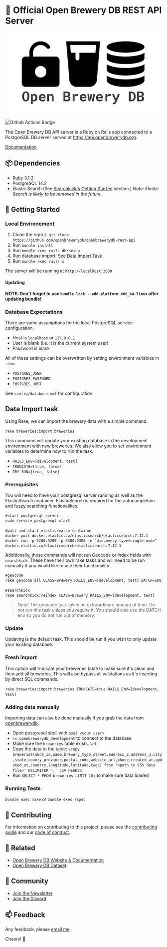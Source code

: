 # 🍻 Official Open Brewery DB REST API Server

![Open Brewery DB Logo](obdb-logo-md.jpg)

![Github Actions Badge](https://github.com/chrisjm/openbrewerydb-rails-api/workflows/Build%20&%20Test%20Suite/badge.svg)

The Open Brewery DB API server is a Ruby on Rails app connected to a PostgreSQL DB server served at https://api.openbrewerydb.org.

[Documentation](https://www.openbrewerydb.org/)

## 📦 Dependencies

- Ruby 3.1.2
- PostgreSQL 14.2
- Elastic Search (See [Searchkick's](https://github.com/ankane/searchkick) [Getting Started](https://github.com/ankane/searchkick#getting-started) section.) _Note: Elastic Search is likely to be removed in the future._

## 🚀 Getting Started

### Local Environement

1. Clone the repo `$ git clone https://github.com/openbrewerydb/openbrewerydb-rest-api`
2. Run `bundle install`
3. Run `bundle exec rails db:setup`
4. Run database import. See [Data Import Task](#Data-Import-task)
5. Run `bundle exec rails s`

The server will be running at `http://localhost:3000`

#### Updating

**NOTE: Don't forget to use `bundle lock --add-platform x86_64-linux` after updating bundle!**

### Database Expectations

There are some assumptions for the local PostgreSQL service configuration.

- Host is `localhost` or `127.0.0.1`
- User is blank (i.e. it is the current system user)
- Password is blank

All of these settings can be overwritten by setting environment variables in `.env`:

- `POSTGRES_USER`
- `POSTGRES_PASSWORD`
- `POSTGRES_HOST`

See `config/database.yml` for configuration.

## Data Import task

Using Rake, we can import the brewery data with a simple command.

`rake breweries:import:breweries`

This command will update your existing database in the development environment with new breweries. We also allow you to set environment variables to determine how to run the task.

- `RAILS_ENV=[development, test]`
- `TRUNCATE=[true, false]`
- `DRY_RUN=[true, false]`

### Prerequisites

You will need to have your postgresql server running as well as the ElasticSearch container. ElasticSearch is required for the autocompletion and fuzzy searching functionalities.

```shell
#start postgresql server
sudo service postgresql start

#pull and start elasticsearch container
docker pull docker.elastic.co/elasticsearch/elasticsearch:7.12.1
docker run -p 9200:9200 -p 9300:9300 -e "discovery.type=single-node" docker.elastic.co/elasticsearch/elasticsearch:7.12.1
```

Additionally, these commands will not run Geocode or index fields with `searchkick`. These have their own rake tasks and will need to be run manually if you would like to use their functionality.

```shell
#geocode
rake geocode:all CLASS=Brewery RAILS_ENV=[development, test] BATCH=100

#searchkick
rake searchkick:reindex CLASS=Brewery RAILS_ENV=[development, test]
```

> Note! The geocode task takes an extraordinary amount of time. Do not run this task unless you require it. You should also use the BATCH env so you do not run out of memory.

### Update

Updating is the default task. This should be run if you wish to only update your existing database.

### Fresh import

This option will truncate your breweries table to make sure it's clean and then add all breweries. This will also bypass all validations as it's inserting by direct SQL commands.

`rake breweries:import:breweries TRUNCATE=true RAILS_ENV=[development, test]`

### Adding data manually

Importing data can also be done manually if you grab the data from [openbrewerydb](https://github.com/openbrewerydb/openbrewerydb).

- Open postgresql shell with `psql <your user>`
- `\c openbrewerydb_development` to connect to the database
- Make sure the `breweries` table exists. `\dt`
- Copy the data to the table: `\copy breweries(obdb_id,name,brewery_type,street,address_2,address_3,city,state,county_province,postal_code,website_url,phone,created_at,updated_at,country,longitude,latitude,tags) from '<path to CSV data file>' DELIMITER ',' CSV HEADER`
- Run `SELECT * FROM breweries LIMIT 10;` to make sure data loaded

### Running Tests

`bundle exec rake` or `bundle exec rspec`

## 🤝 Contributing

For information on contributing to this project, please see the [contributing guide](CONTRIBUTING.md) and our [code of conduct](CODE_OF_CONDUCT.md).

## 🔗 Related

- [Open Brewery DB Website & Documentation](https://github.com/chrisjm/openbrewerydb-gatsby)
- [Open Brewery DB Dataset](https://github.com/openbrewerydb/openbrewerydb)

## 👾 Community

- [Join the Newsletter](http://eepurl.com/dBjS0j)
- [Join the Discord](https://discord.gg/SHtpdEN)

## 📫 Feedback

Any feedback, please [email me](mailto:chris@openbrewerydb.org).

Cheers! 🍻
